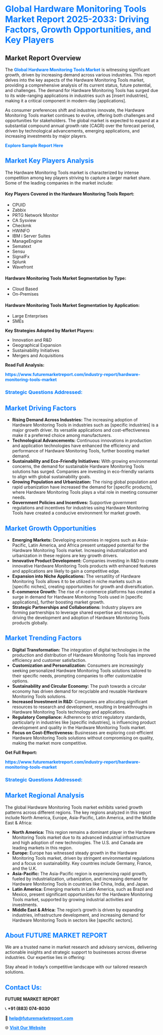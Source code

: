 <h1 style="color: #007BFF;">Global Hardware Monitoring Tools Market Report 2025-2033: Driving Factors, Growth Opportunities, and Key Players</h1>

<section id="overview">
<h2>Market Report Overview</h2>
<p>The <a href="https://www.futuremarketreport.com/industry-report/hardware-monitoring-tools-market" style="color: #007BFF; text-decoration: none;"><strong>Global Hardware Monitoring Tools Market</strong></a> is witnessing significant growth, driven by increasing demand across various industries. This report delves into the key aspects of the Hardware Monitoring Tools market, providing a comprehensive analysis of its current status, future potential, and challenges. The demand for Hardware Monitoring Tools has surged due to its wide-ranging applications in industries such as [insert industries], making it a critical component in modern-day [applications].</p>
<p>As consumer preferences shift and industries innovate, the Hardware Monitoring Tools market continues to evolve, offering both challenges and opportunities for stakeholders. The global market is expected to expand at a substantial compound annual growth rate (CAGR) over the forecast period, driven by technological advancements, emerging applications, and increasing investments by major players.</p>
</section>

<section id="overview">
<p><a href="https://www.futuremarketreport.com/request-sample/reportId=25900" style="color: #007BFF; text-decoration: none;"><strong>Explore Sample Report Here</strong></a></p>
</section>

<section id="key-players">
<h2 style="color: #007BFF;">Market Key Players Analysis</h2>
<p>The Hardware Monitoring Tools market is characterized by intense competition among key players striving to capture a larger market share. Some of the leading companies in the market include:</p>
<h4>Key Players Covered in the Hardware Monitoring Tools Report:</h4>
<ul><li>CPUID</li><li>Zabbix</li><li>PRTG Network Monitor</li><li>CA Sysview</li><li>Checkmk</li><li>HWiNFO</li><li>IBM i Server Suites</li><li>ManageEngine</li><li>Sematext</li><li>Sensu</li><li>SignalFx</li><li>Splunk</li><li>Wavefront</li></ul>
<h4>Hardware Monitoring Tools Market Segmentation by Type:</h4>
<ul><li>Cloud Based</li><li>On-Premises</li></ul>

<h4>Hardware Monitoring Tools Market Segmentation by Application:</h4>
<ul><li>Large Enterprises</li><li>SMEs</li></ul>
<p><strong>Key Strategies Adopted by Market Players:</strong></p>
<ul>
<li>Innovation and R&D</li>
<li>Geographical Expansion</li>
<li>Sustainability Initiatives</li>
<li>Mergers and Acquisitions</li>
</ul>
</section>

<section>
<p><strong>Read Full Analysis: </strong></p><a href="https://www.futuremarketreport.com/industry-report/hardware-monitoring-tools-market" style="color: #007BFF; text-decoration: none;"><strong>https://www.futuremarketreport.com/industry-report/hardware-monitoring-tools-market</strong></a>
<h3 style="color: #007BFF;">Strategic Questions Addressed:</h3>
</section>

<section id="driving-factors">
<h2 style="color: #007BFF;">Market Driving Factors</h2>
<ul>
<li><strong>Rising Demand Across Industries:</strong> The increasing adoption of Hardware Monitoring Tools in industries such as [specific industries] is a major growth driver. Its versatile applications and cost-effectiveness make it a preferred choice among manufacturers.</li>
<li><strong>Technological Advancements:</strong> Continuous innovations in production and application technologies have enhanced the efficiency and performance of Hardware Monitoring Tools, further boosting market demand.</li>
<li><strong>Sustainability and Eco-Friendly Initiatives:</strong> With growing environmental concerns, the demand for sustainable Hardware Monitoring Tools solutions has surged. Companies are investing in eco-friendly variants to align with global sustainability goals.</li>
<li><strong>Growing Population and Urbanization:</strong> The rising global population and rapid urbanization have increased the demand for [specific products], where Hardware Monitoring Tools plays a vital role in meeting consumer needs.</li>
<li><strong>Government Policies and Incentives:</strong> Supportive government regulations and incentives for industries using Hardware Monitoring Tools have created a conducive environment for market growth.</li>
</ul>
</section>

<section id="growth-opportunities">
<h2 style="color: #007BFF;">Market Growth Opportunities</h2>
<ul>
<li><strong>Emerging Markets:</strong> Developing economies in regions such as Asia-Pacific, Latin America, and Africa present untapped potential for the Hardware Monitoring Tools market. Increasing industrialization and urbanization in these regions are key growth drivers.</li>
<li><strong>Innovative Product Development:</strong> Companies investing in R&D to create innovative Hardware Monitoring Tools products with enhanced features and applications are likely to gain a competitive edge.</li>
<li><strong>Expansion into Niche Applications:</strong> The versatility of Hardware Monitoring Tools allows it to be utilized in niche markets such as [specific niches], creating opportunities for growth and diversification.</li>
<li><strong>E-commerce Growth:</strong> The rise of e-commerce platforms has created a surge in demand for Hardware Monitoring Tools used in [specific applications], further boosting market growth.</li>
<li><strong>Strategic Partnerships and Collaborations:</strong> Industry players are forming partnerships to leverage shared expertise and resources, driving the development and adoption of Hardware Monitoring Tools products globally.</li>
</ul>
</section>

<section id="trending-factors">
<h2 style="color: #007BFF;">Market Trending Factors</h2>
<ul>
<li><strong>Digital Transformation:</strong> The integration of digital technologies in the production and distribution of Hardware Monitoring Tools has improved efficiency and customer satisfaction.</li>
<li><strong>Customization and Personalization:</strong> Consumers are increasingly seeking personalized Hardware Monitoring Tools solutions tailored to their specific needs, prompting companies to offer customizable options.</li>
<li><strong>Sustainability and Circular Economy:</strong> The push towards a circular economy has driven demand for recyclable and reusable Hardware Monitoring Tools solutions.</li>
<li><strong>Increased Investment in R&D:</strong> Companies are allocating significant resources to research and development, resulting in breakthroughs in Hardware Monitoring Tools technology and applications.</li>
<li><strong>Regulatory Compliance:</strong> Adherence to strict regulatory standards, particularly in industries like [specific industries], is influencing product development and quality in the Hardware Monitoring Tools market.</li>
<li><strong>Focus on Cost-Effectiveness:</strong> Businesses are exploring cost-efficient Hardware Monitoring Tools solutions without compromising on quality, making the market more competitive.</li>
</ul>
</section>

<section>
<p><strong>Get Full Report: </strong></p><a href="https://www.futuremarketreport.com/industry-report/hardware-monitoring-tools-market" style="color: #007BFF; text-decoration: none;"><strong>https://www.futuremarketreport.com/industry-report/hardware-monitoring-tools-market</strong></a>
<h3 style="color: #007BFF;">Strategic Questions Addressed:</h3>
</section>


<section id="regional-analysis">
<h2 style="color: #007BFF;">Market Regional Analysis</h2>
<p>The global Hardware Monitoring Tools market exhibits varied growth patterns across different regions. The key regions analyzed in this report include North America, Europe, Asia-Pacific, Latin America, and the Middle East & Africa:</p>
<ul>
<li><strong>North America:</strong> This region remains a dominant player in the Hardware Monitoring Tools market due to its advanced industrial infrastructure and high adoption of new technologies. The U.S. and Canada are leading markets in this region.</li>
<li><strong>Europe:</strong> Europe has witnessed steady growth in the Hardware Monitoring Tools market, driven by stringent environmental regulations and a focus on sustainability. Key countries include Germany, France, and the U.K.</li>
<li><strong>Asia-Pacific:</strong> The Asia-Pacific region is experiencing rapid growth, fueled by industrialization, urbanization, and increasing demand for Hardware Monitoring Tools in countries like China, India, and Japan.</li>
<li><strong>Latin America:</strong> Emerging markets in Latin America, such as Brazil and Mexico, present significant opportunities for the Hardware Monitoring Tools market, supported by growing industrial activities and investments.</li>
<li><strong>Middle East & Africa:</strong> The region’s growth is driven by expanding industries, infrastructure development, and increasing demand for Hardware Monitoring Tools in sectors like [specific sectors].</li>
</ul>
</section>

<footer>
<h2 style="color: #007BFF;">About FUTURE MARKET REPORT</h2>
<p>We are a trusted name in market research and advisory services, delivering actionable insights and strategic support to businesses across diverse industries. Our expertise lies in offering:</p>

<p>Stay ahead in today’s competitive landscape with our tailored research solutions.</p>

<h2 style="color: #007BFF;">Contact Us:</h2>
<p><strong>FUTURE MARKET REPORT</strong></p>
<p>📞 <strong>+91 (883) 074-8030</strong></p>
<p>📧 <strong><a href="mailto:help@futuremarketreport.com" style="color: #007BFF;">help@futuremarketreport.com</a></strong></p>
<p>🌐 <strong><a href="https://www.futuremarketreport.com/" style="color: #007BFF;">Visit Our Website</a></strong></p>
</footer>